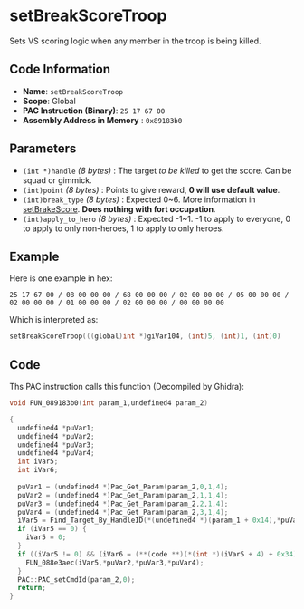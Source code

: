 # setBreakScoreTroop

Sets VS scoring logic when any member in the troop is being killed.

## Code Information

- **Name**: `setBreakScoreTroop`
- **Scope**: Global
- **PAC Instruction (Binary)**: `25 17 67 00`
- **Assembly Address in Memory** : `0x89183b0`

## Parameters
 
- `(int *)handle` *(8 bytes)* : The target *to be killed* to get the score. Can be squad or gimmick.
- `(int)point` *(8 bytes)* : Points to give reward, **0 will use default value**.
- `(int)break_type` *(8 bytes)* : Expected 0~6. More information in [setBrakeScore](./setbrakescore.md). **Does nothing with fort occupation**.
- `(int)apply_to_hero` *(8 bytes)* : Expected -1~1. -1 to apply to everyone, 0 to apply to only non-heroes, 1 to apply to only heroes.

## Example

Here is one example in hex:

```25 17 67 00 / 08 00 00 00 / 68 00 00 00 / 02 00 00 00 / 05 00 00 00 / 02 00 00 00 / 01 00 00 00 / 02 00 00 00 / 00 00 00 00```

Which is interpreted as:

```c
setBreakScoreTroop(((global)int *)giVar104, (int)5, (int)1, (int)0)
```

## Code

Ths PAC instruction calls this function (Decompiled by Ghidra):

```c
void FUN_089183b0(int param_1,undefined4 param_2)

{
  undefined4 *puVar1;
  undefined4 *puVar2;
  undefined4 *puVar3;
  undefined4 *puVar4;
  int iVar5;
  int iVar6;
  
  puVar1 = (undefined4 *)Pac_Get_Param(param_2,0,1,4);
  puVar2 = (undefined4 *)Pac_Get_Param(param_2,1,1,4);
  puVar3 = (undefined4 *)Pac_Get_Param(param_2,2,1,4);
  puVar4 = (undefined4 *)Pac_Get_Param(param_2,3,1,4);
  iVar5 = Find_Target_By_HandleID(*(undefined4 *)(param_1 + 0x14),*puVar1,1);
  if (iVar5 == 0) {
    iVar5 = 0;
  }
  if ((iVar5 != 0) && (iVar6 = (**(code **)(*(int *)(iVar5 + 4) + 0x34))(iVar5), iVar6 == 2)) {
    FUN_088e3aec(iVar5,*puVar2,*puVar3,*puVar4);
  }
  PAC::PAC_setCmdId(param_2,0);
  return;
}
```

